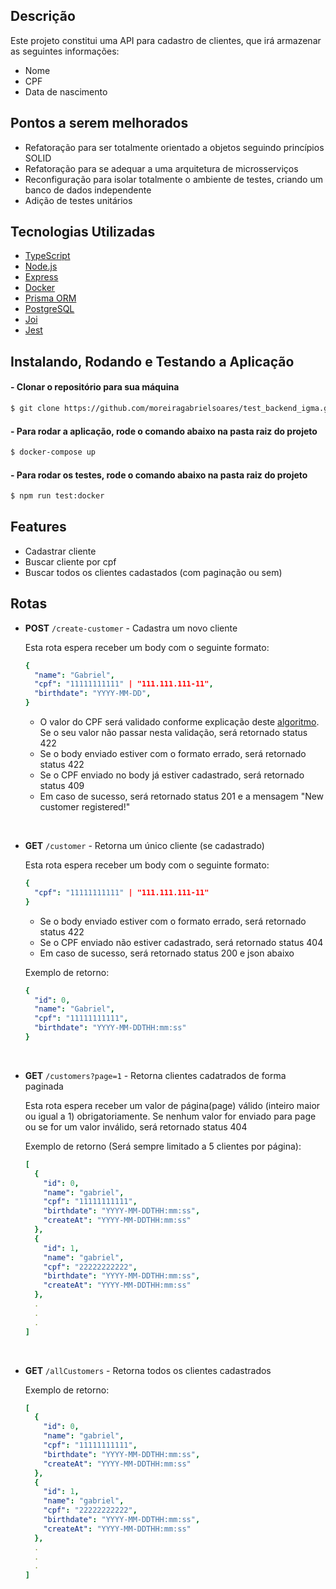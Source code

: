 ## Descrição

Este projeto constitui uma API para cadastro de clientes, que irá armazenar as seguintes informações:

- Nome
- CPF
- Data de nascimento

## Pontos a serem melhorados

- Refatoração para ser totalmente orientado a objetos seguindo princípios SOLID
- Refatoração para se adequar a uma arquitetura de microsserviços
- Reconfiguração para isolar totalmente o ambiente de testes, criando um banco de dados independente
- Adição de testes unitários

## Tecnologias Utilizadas

- [TypeScript](https://www.typescriptlang.org/)
- [Node.js](https://nodejs.org/en/)
- [Express](https://expressjs.com/)
- [Docker](https://www.docker.com/)
- [Prisma ORM](https://www.prisma.io/)
- [PostgreSQL](https://www.postgresql.org/)
- [Joi](https://joi.dev/)
- [Jest](https://jestjs.io/)

## Instalando, Rodando e Testando a Aplicação

#### - Clonar o repositório para sua máquina

```bash
$ git clone https://github.com/moreiragabrielsoares/test_backend_igma.git
```

#### - Para rodar a aplicação, rode o comando abaixo na pasta raiz do projeto

```bash
$ docker-compose up
```

#### - Para rodar os testes, rode o comando abaixo na pasta raiz do projeto

```bash
$ npm run test:docker
```

## Features

- Cadastrar cliente
- Buscar cliente por cpf
- Buscar todos os clientes cadastados (com paginação ou sem)

## Rotas

- **POST** `/create-customer` - Cadastra um novo cliente

  Esta rota espera receber um body com o seguinte formato:

  ```yaml
  {
    "name": "Gabriel",
    "cpf": "11111111111" | "111.111.111-11",
    "birthdate": "YYYY-MM-DD",
  }
  ```

  - O valor do CPF será validado conforme explicação deste [algoritmo](https://www.macoratti.net/alg_cpf.htm#:~:text=O). Se o seu valor não passar nesta validação, será retornado status 422
  - Se o body enviado estiver com o formato errado, será retornado status 422
  - Se o CPF enviado no body já estiver cadastrado, será retornado status 409
  - Em caso de sucesso, será retornado status 201 e a mensagem "New customer registered!"

<br/>

- **GET** `/customer` - Retorna um único cliente (se cadastrado)

  Esta rota espera receber um body com o seguinte formato:

  ```yaml
  {
    "cpf": "11111111111" | "111.111.111-11"
  }
  ```

  - Se o body enviado estiver com o formato errado, será retornado status 422
  - Se o CPF enviado não estiver cadastrado, será retornado status 404
  - Em caso de sucesso, será retornado status 200 e json abaixo

  Exemplo de retorno:

  ```yaml
  {
    "id": 0,
    "name": "Gabriel",
    "cpf": "11111111111",
    "birthdate": "YYYY-MM-DDTHH:mm:ss"
  }
  ```
<br/>

- **GET** `/customers?page=1` - Retorna clientes cadatrados de forma paginada

  Esta rota espera receber um valor de página(page) válido (inteiro maior ou igual a 1) obrigatoriamente. Se nenhum valor for enviado para page ou se for um valor inválido, será retornado status 404

  Exemplo de retorno (Será sempre limitado a 5 clientes por página):

  ```yaml
  [
    {
      "id": 0,
      "name": "gabriel",
      "cpf": "11111111111",
      "birthdate": "YYYY-MM-DDTHH:mm:ss",
      "createAt": "YYYY-MM-DDTHH:mm:ss"
    },
    {
      "id": 1,
      "name": "gabriel",
      "cpf": "22222222222",
      "birthdate": "YYYY-MM-DDTHH:mm:ss",
      "createAt": "YYYY-MM-DDTHH:mm:ss"
    },
    .
    .
    .
  ]
  ```
<br/>

- **GET** `/allCustomers` - Retorna todos os clientes cadastrados

  Exemplo de retorno:

  ```yaml
  [
    {
      "id": 0,
      "name": "gabriel",
      "cpf": "11111111111",
      "birthdate": "YYYY-MM-DDTHH:mm:ss",
      "createAt": "YYYY-MM-DDTHH:mm:ss"
    },
    {
      "id": 1,
      "name": "gabriel",
      "cpf": "22222222222",
      "birthdate": "YYYY-MM-DDTHH:mm:ss",
      "createAt": "YYYY-MM-DDTHH:mm:ss"
    },
    .
    .
    .
  ]
  ```
